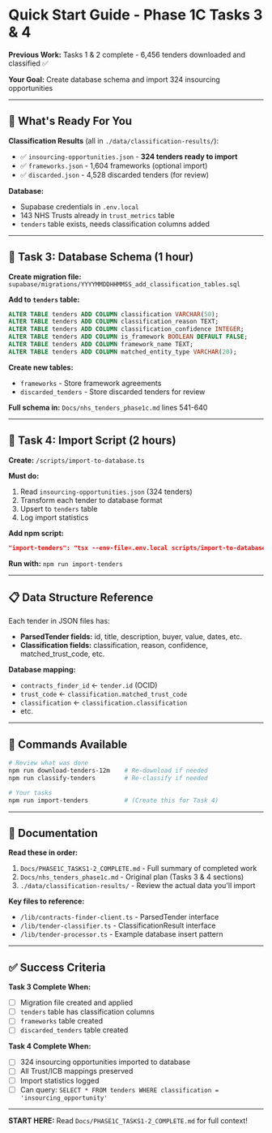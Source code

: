 # Quick Start Guide - Phase 1C Tasks 3 & 4

**Previous Work:** Tasks 1 & 2 complete - 6,456 tenders downloaded and classified ✅

**Your Goal:** Create database schema and import 324 insourcing opportunities

---

## 📁 What's Ready For You

**Classification Results** (all in `./data/classification-results/`):
- ✅ `insourcing-opportunities.json` - **324 tenders ready to import**
- ✅ `frameworks.json` - 1,604 frameworks (optional import)
- ✅ `discarded.json` - 4,528 discarded tenders (for review)

**Database:**
- Supabase credentials in `.env.local`
- 143 NHS Trusts already in `trust_metrics` table
- `tenders` table exists, needs classification columns added

---

## 🎯 Task 3: Database Schema (1 hour)

**Create migration file:** `supabase/migrations/YYYYMMDDHHMMSS_add_classification_tables.sql`

**Add to `tenders` table:**
```sql
ALTER TABLE tenders ADD COLUMN classification VARCHAR(50);
ALTER TABLE tenders ADD COLUMN classification_reason TEXT;
ALTER TABLE tenders ADD COLUMN classification_confidence INTEGER;
ALTER TABLE tenders ADD COLUMN is_framework BOOLEAN DEFAULT FALSE;
ALTER TABLE tenders ADD COLUMN framework_name TEXT;
ALTER TABLE tenders ADD COLUMN matched_entity_type VARCHAR(20);
```

**Create new tables:**
- `frameworks` - Store framework agreements
- `discarded_tenders` - Store discarded tenders for review

**Full schema in:** `Docs/nhs_tenders_phase1c.md` lines 541-640

---

## 🎯 Task 4: Import Script (2 hours)

**Create:** `/scripts/import-to-database.ts`

**Must do:**
1. Read `insourcing-opportunities.json` (324 tenders)
2. Transform each tender to database format
3. Upsert to `tenders` table
4. Log import statistics

**Add npm script:**
```json
"import-tenders": "tsx --env-file=.env.local scripts/import-to-database.ts"
```

**Run with:** `npm run import-tenders`

---

## 📋 Data Structure Reference

Each tender in JSON files has:
- **ParsedTender fields:** id, title, description, buyer, value, dates, etc.
- **Classification fields:** classification, reason, confidence, matched_trust_code, etc.

**Database mapping:**
- `contracts_finder_id` ← `tender.id` (OCID)
- `trust_code` ← `classification.matched_trust_code`
- `classification` ← `classification.classification`
- etc.

---

## 🚀 Commands Available

```bash
# Review what was done
npm run download-tenders-12m    # Re-download if needed
npm run classify-tenders        # Re-classify if needed

# Your tasks
npm run import-tenders          # (Create this for Task 4)
```

---

## 📖 Documentation

**Read these in order:**
1. `Docs/PHASE1C_TASKS1-2_COMPLETE.md` - Full summary of completed work
2. `Docs/nhs_tenders_phase1c.md` - Original plan (Tasks 3 & 4 sections)
3. `./data/classification-results/` - Review the actual data you'll import

**Key files to reference:**
- `/lib/contracts-finder-client.ts` - ParsedTender interface
- `/lib/tender-classifier.ts` - ClassificationResult interface
- `/lib/tender-processor.ts` - Example database insert pattern

---

## ✅ Success Criteria

**Task 3 Complete When:**
- [ ] Migration file created and applied
- [ ] `tenders` table has classification columns
- [ ] `frameworks` table created
- [ ] `discarded_tenders` table created

**Task 4 Complete When:**
- [ ] 324 insourcing opportunities imported to database
- [ ] All Trust/ICB mappings preserved
- [ ] Import statistics logged
- [ ] Can query: `SELECT * FROM tenders WHERE classification = 'insourcing_opportunity'`

---

**START HERE:** Read `Docs/PHASE1C_TASKS1-2_COMPLETE.md` for full context!
